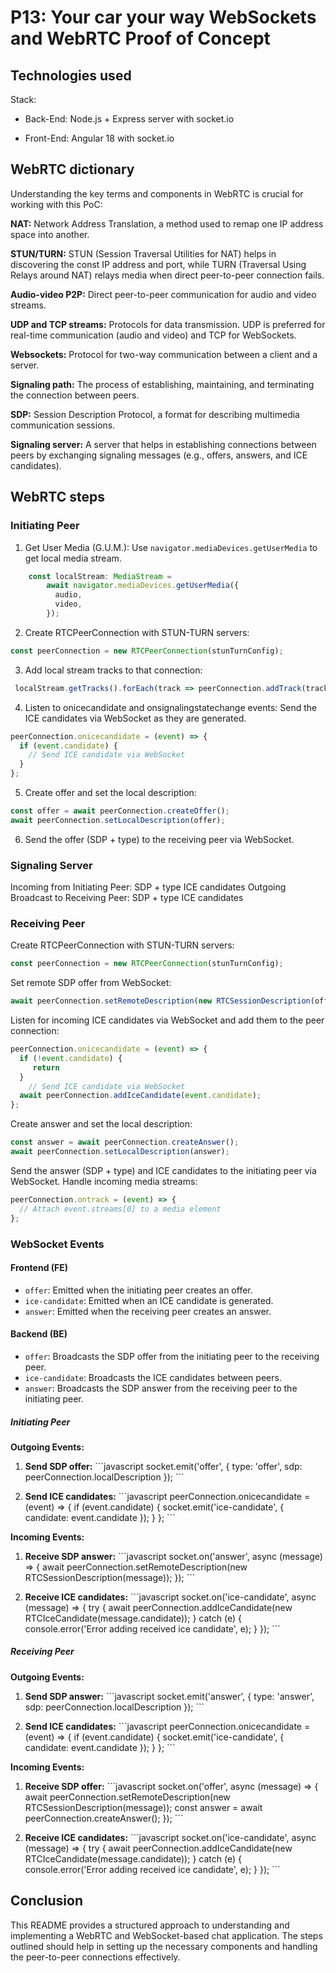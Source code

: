 # P13: Your car your way WebSockets and WebRTC Proof of Concept

## Technologies used

Stack:

- Back-End: Node.js + Express server with socket.io

- Front-End: Angular 18 with socket.io

## WebRTC dictionary

Understanding the key terms and components in WebRTC is crucial for working with this PoC:

__NAT:__ Network Address Translation, a method used to remap one IP address space into another.

__STUN/TURN:__ STUN (Session Traversal Utilities for NAT) helps in discovering the const IP address and port, while TURN (Traversal Using Relays around NAT) relays media when direct peer-to-peer connection fails.

__Audio-video P2P:__ Direct peer-to-peer communication for audio and video streams.

__UDP and TCP streams:__ Protocols for data transmission. UDP is preferred for real-time communication (audio and video) and TCP for WebSockets.

__Websockets:__ Protocol for two-way communication between a client and a server.

__Signaling path:__ The process of establishing, maintaining, and terminating the connection between peers.

__SDP:__ Session Description Protocol, a format for describing multimedia communication sessions.

__Signaling server:__ A server that helps in establishing connections between peers by exchanging signaling messages (e.g., offers, answers, and ICE candidates).

## WebRTC steps

### Initiating Peer

1. Get User Media (G.U.M.):
Use `navigator.mediaDevices.getUserMedia` to get local media stream.

```ts
    const localStream: MediaStream =
        await navigator.mediaDevices.getUserMedia({
          audio,
          video,
        });
```

2. Create RTCPeerConnection with STUN-TURN servers:  

```ts
const peerConnection = new RTCPeerConnection(stunTurnConfig);
 ```

3. Add local stream tracks to that connection:

```ts
 localStream.getTracks().forEach(track => peerConnection.addTrack(track, localStream)); 
```

4. Listen to onicecandidate and onsignalingstatechange events:
Send the ICE candidates via WebSocket as they are generated.

```ts
peerConnection.onicecandidate = (event) => {
  if (event.candidate) {
    // Send ICE candidate via WebSocket
  }
};
```

5. Create offer and set the local description:

```ts
const offer = await peerConnection.createOffer();
await peerConnection.setLocalDescription(offer);
```

6. Send the offer (SDP + type) to the receiving peer via WebSocket.

### Signaling Server

Incoming from Initiating Peer:
SDP + type
ICE candidates
Outgoing Broadcast to Receiving Peer:
SDP + type
ICE candidates

### Receiving Peer

Create RTCPeerConnection with STUN-TURN servers:

```ts
const peerConnection = new RTCPeerConnection(stunTurnConfig);
```

Set remote SDP offer from WebSocket:

```ts
await peerConnection.setRemoteDescription(new RTCSessionDescription(offer));
```

Listen for incoming ICE candidates via WebSocket and add them to the peer connection:

```ts
peerConnection.onicecandidate = (event) => {
  if (!event.candidate) {
     return
  }
    // Send ICE candidate via WebSocket
  await peerConnection.addIceCandidate(event.candidate);
};
```

Create answer and set the local description:

```ts
const answer = await peerConnection.createAnswer();
await peerConnection.setLocalDescription(answer);
```

Send the answer (SDP + type) and ICE candidates to the initiating peer via WebSocket.
Handle incoming media streams:

```ts
peerConnection.ontrack = (event) => {
  // Attach event.streams[0] to a media element
};
```

### WebSocket Events

#### Frontend (FE)

- `offer`: Emitted when the initiating peer creates an offer.
- `ice-candidate`: Emitted when an ICE candidate is generated.
- `answer`: Emitted when the receiving peer creates an answer.

#### Backend (BE)

- `offer`: Broadcasts the SDP offer from the initiating peer to the receiving peer.
- `ice-candidate`: Broadcasts the ICE candidates between peers.
- `answer`: Broadcasts the SDP answer from the receiving peer to the initiating peer.

##### Initiating Peer

__Outgoing Events:__

1. __Send SDP offer:__
   \`\`\`javascript
   socket.emit('offer', {
     type: 'offer',
     sdp: peerConnection.localDescription
   });
   \`\`\`

2. __Send ICE candidates:__
   \`\`\`javascript
   peerConnection.onicecandidate = (event) => {
     if (event.candidate) {
       socket.emit('ice-candidate', {
         candidate: event.candidate
       });
     }
   };
   \`\`\`

__Incoming Events:__

1. __Receive SDP answer:__
   \`\`\`javascript
   socket.on('answer', async (message) => {
     await peerConnection.setRemoteDescription(new RTCSessionDescription(message));
   });
   \`\`\`

2. __Receive ICE candidates:__
   \`\`\`javascript
   socket.on('ice-candidate', async (message) => {
     try {
       await peerConnection.addIceCandidate(new RTCIceCandidate(message.candidate));
     } catch (e) {
       console.error('Error adding received ice candidate', e);
     }
   });
   \`\`\`

##### Receiving Peer

__Outgoing Events:__

1. __Send SDP answer:__
   \`\`\`javascript
   socket.emit('answer', {
     type: 'answer',
     sdp: peerConnection.localDescription
   });
   \`\`\`

2. __Send ICE candidates:__
   \`\`\`javascript
   peerConnection.onicecandidate = (event) => {
     if (event.candidate) {
       socket.emit('ice-candidate', {
         candidate: event.candidate
       });
     }
   };
   \`\`\`

__Incoming Events:__

1. __Receive SDP offer:__
   \`\`\`javascript
   socket.on('offer', async (message) => {
     await peerConnection.setRemoteDescription(new RTCSessionDescription(message));
     const answer = await peerConnection.createAnswer();
   });
   \`\`\`

2. __Receive ICE candidates:__
   \`\`\`javascript
   socket.on('ice-candidate', async (message) => {
     try {
       await peerConnection.addIceCandidate(new RTCIceCandidate(message.candidate));
     } catch (e) {
       console.error('Error adding received ice candidate', e);
     }
   });
   \`\`\`

## Conclusion

This README provides a structured approach to understanding and implementing a WebRTC and WebSocket-based chat application. The steps outlined should help in setting up the necessary components and handling the peer-to-peer connections effectively.
